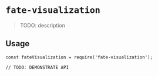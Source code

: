 # `fate-visualization`

> TODO: description

## Usage

```
const fateVisualization = require('fate-visualization');

// TODO: DEMONSTRATE API
```
